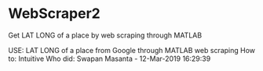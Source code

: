 # WebScraper2
Get LAT LONG of a place by web scraping through MATLAB

USE: LAT LONG of a place from Google through MATLAB web scraping
How to: Intuitive 
Who did: Swapan Masanta - 12-Mar-2019 16:29:39
